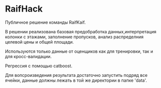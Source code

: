 # RaifHack
Публичное решение команды RaifKaif.

В решении реализована базовая предобработка данных,интерпретация колонки с этажами, заполнение пропусков, анализ распределния целевой цены и общей площади.

Используются только данные от оценщиков как для тренировки, так и для кросс-валидации.

Регрессия с помощью catboost.

Для вопсроизведения результата достаточно запустить подряд все ячейки, данные должны лежать в той же директории в папке 'data'.
